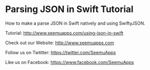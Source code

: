 Parsing JSON in Swift Tutorial
==============================

How to make a parse JSON in Swift natively and using SwiftyJSON.

Tutorial:
http://www.seemuapps.com/using-json-in-swift

Check out our Website: http://www.seemuapps.com

Follow us on Twtitter: https://twitter.com/SeemuApps

Like us on Facebook: https://www.facebook.com/SeemuApps
